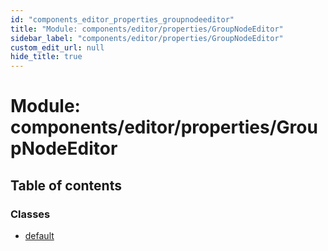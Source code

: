 ```yaml
---
id: "components_editor_properties_groupnodeeditor"
title: "Module: components/editor/properties/GroupNodeEditor"
sidebar_label: "components/editor/properties/GroupNodeEditor"
custom_edit_url: null
hide_title: true
---
```


# Module: components/editor/properties/GroupNodeEditor

## Table of contents

### Classes

- [default](../classes/components_editor_properties_groupnodeeditor.default.md)
